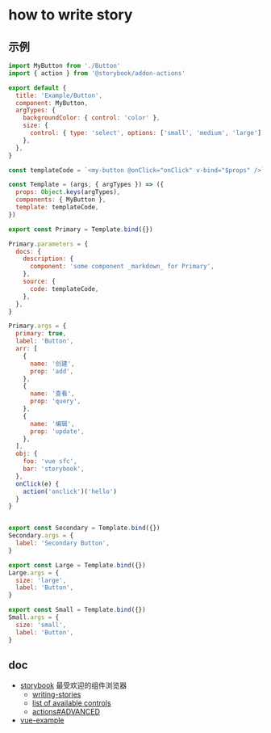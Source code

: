 # how to write story

## 示例

```js
import MyButton from './Button'
import { action } from '@storybook/addon-actions'

export default {
  title: 'Example/Button',
  component: MyButton,
  argTypes: {
    backgroundColor: { control: 'color' },
    size: {
      control: { type: 'select', options: ['small', 'medium', 'large'] },
    },
  },
}

const templateCode = `<my-button @onClick="onClick" v-bind="$props" />`

const Template = (args, { argTypes }) => ({
  props: Object.keys(argTypes),
  components: { MyButton },
  template: templateCode,
})

export const Primary = Template.bind({})

Primary.parameters = {
  docs: {
    description: {
      component: 'some component _markdown_ for Primary',
    },
    source: {
      code: templateCode,
    },
  },
}

Primary.args = {
  primary: true,
  label: 'Button',
  arr: [
    {
      name: '创建',
      prop: 'add',
    },
    {
      name: '查看',
      prop: 'query',
    },
    {
      name: '编辑',
      prop: 'update',
    },
  ],
  obj: {
    foo: 'vue sfc',
    bar: 'storybook',
  },
  onClick(e) {
    action('onclick')('hello')
  }
}


export const Secondary = Template.bind({})
Secondary.args = {
  label: 'Secondary Button',
}

export const Large = Template.bind({})
Large.args = {
  size: 'large',
  label: 'Button',
}

export const Small = Template.bind({})
Small.args = {
  size: 'small',
  label: 'Button',
}
```

## doc

- [storybook](https://storybook.js.org/) 最受欢迎的组件浏览器
  - [writing-stories](https://storybook.js.org/docs/vue/writing-stories/introduction)
  - [list of available controls](https://storybook.js.org/docs/vue/essentials/controls#annotation)
  - [actions#ADVANCED](https://github.com/storybookjs/storybook/blob/master/addons/actions/ADVANCED.md)
- [vue-example](https://github.com/storybookjs/storybook/tree/next/examples/vue-kitchen-sink)
